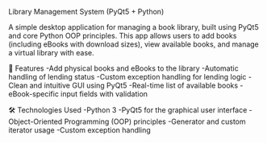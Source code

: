 Library Management System (PyQt5 + Python)

A simple desktop application for managing a book library, built using PyQt5 and core Python OOP principles. This app allows users to add books (including eBooks with download sizes), view available books, and manage a virtual library with ease.

🚀 Features
-Add physical books and eBooks to the library
-Automatic handling of lending status
-Custom exception handling for lending logic
-Clean and intuitive GUI using PyQt5
-Real-time list of available books
-eBook-specific input fields with validation

🛠️ Technologies Used
-Python 3
-PyQt5 for the graphical user interface
-Object-Oriented Programming (OOP) principles
-Generator and custom iterator usage
-Custom exception handling
